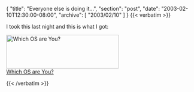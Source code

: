 {
  "title": "Everyone else is doing it...",
  "section": "post",
  "date": "2003-02-10T12:30:00-08:00",
  "archive": [
    "2003/02/10"
  ]
}
{{< verbatim >}}
<P>I took this last night and this is what I got:<BR>

<a href="http://bbspot.com/News/2003/01/os_quiz.php"><img
src="http://www.bbspot.com/Images/News_Features/2003/01/os_quiz/xp.jpg" width="300" height="90"
border="0" alt="Which OS are You?"><br>Which OS are You?</a>

{{< /verbatim >}}
